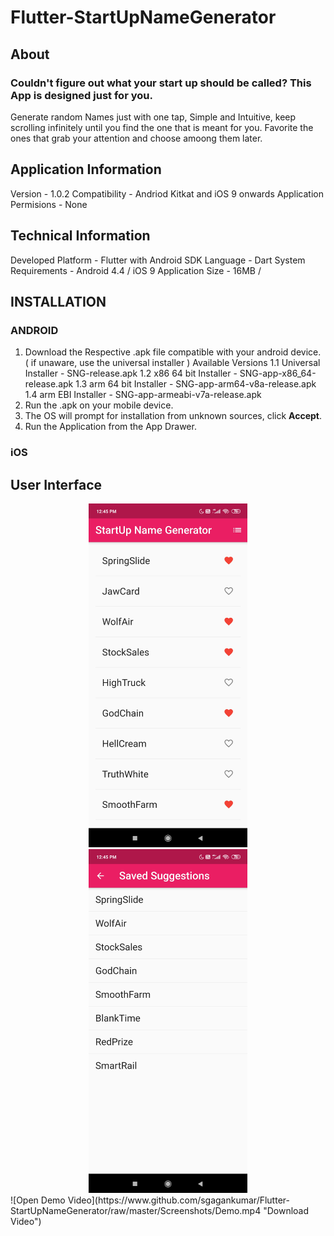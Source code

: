 # Flutter-StartUpNameGenerator
## About
### Couldn't figure out what your start up should be called? This App is designed just for you.
Generate random Names just with one tap, Simple and Intuitive, keep scrolling infinitely until you find the one that is meant for you.
Favorite the ones that grab your attention and choose amoong them later.

## Application Information
Version - 1.0.2
Compatibility - Andriod Kitkat and iOS 9 onwards
Application Permisions - None

## Technical Information
Developed Platform - Flutter with Android SDK
Language - Dart
System Requirements - Android 4.4 / iOS 9
Application Size - 16MB /

## INSTALLATION
### ANDROID
1. Download the Respective .apk file compatible with your android device. ( if unaware, use the universal installer )
  Available Versions
  1.1 Universal Installer     - SNG-release.apk
  1.2 x86 64 bit Installer    - SNG-app-x86_64-release.apk
  1.3 arm 64 bit Installer    - SNG-app-arm64-v8a-release.apk
  1.4 arm EBI Installer       - SNG-app-armeabi-v7a-release.apk
2. Run the .apk on your mobile device.
3. The OS will prompt for installation from unknown sources, click **Accept**.
4. Run the Application from the App Drawer.

### iOS


## User Interface
<div align="center" >
  <img src="https://raw.githubusercontent.com/sgagankumar/Flutter-StartUpNameGenerator/master/Screenshots/SS1.jpg" alt="Application Interface" width=auto height=550px hspace="20"/>
 <img src="https://raw.githubusercontent.com/sgagankumar/Flutter-StartUpNameGenerator/master/Screenshots/SS2.jpg" alt="Application Interface" width=auto height=550pxhspace="20"/>
</div>
![Open Demo Video](https://www.github.com/sgagankumar/Flutter-StartUpNameGenerator/raw/master/Screenshots/Demo.mp4 "Download Video")








